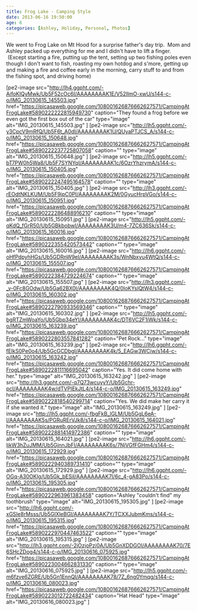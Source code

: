 ```yaml
---
title: Frog Lake - Camping Style
date: 2013-06-16 19:50:00
age: 6
categories: [Ashley, Holiday, Personal, Photos]
---
```

We went to Frog Lake on Mt Hood for a surprise father's day trip.  Mom and Ashley packed up everything for me and I didn't have to lift a finger.  (Except starting a fire, putting up the tent, setting up two fishing poles even though I don't want to fish, roasting my own hotdog and s'more, getting up and making a fire and coffee early in the morning, carry stuff to and from the fishing spot, and driving home)

[pe2-image src="http://lh4.ggpht.com/-AifoKIQyMwk/Ub5F52cOc6I/AAAAAAAAK1E/V52IlmO-xwU/s144-c-o/IMG_20130615_145503.jpg" href="https://picasaweb.google.com/108001626876662627571/CampingAtFrogLake#5890222222815949730" caption="They found a frog before we even got the first box out of the car" type="image" alt="IMG_20130615_145503.jpg" ] [pe2-image src="http://lh5.ggpht.com/-y3CpcV9mRfQ/Ub5F6t_A0dI/AAAAAAAAK1U/QUyaPTJCS_A/s144-c-o/IMG_20130615_150648.jpg" href="https://picasaweb.google.com/108001626876662627571/CampingAtFrogLake#5890222237725807058" caption="" type="image" alt="IMG_20130615_150648.jpg" ] [pe2-image src="http://lh5.ggpht.com/-bT7PW0h5Wa8/Ub5F7SYNYqI/AAAAAAAAK1c/6OzrYhzrymA/s144-c-o/IMG_20130615_150405.jpg" href="https://picasaweb.google.com/108001626876662627571/CampingAtFrogLake#5890222247495164578" caption="" type="image" alt="IMG_20130615_150405.jpg" ] [pe2-image src="http://lh3.ggpht.com/-rEOdtNKLKUM/Ub5F9jpC0PI/AAAAAAAAK2M/0GyucHrpVGo/s144-c-o/IMG_20130615_150951.jpg" href="https://picasaweb.google.com/108001626876662627571/CampingAtFrogLake#5890222286488916210" caption="" type="image" alt="IMG_20130615_150951.jpg" ] [pe2-image src="http://lh5.ggpht.com/-qKdQ_fGrR50/Ub5GBkbobwI/AAAAAAAAK3U/m4-7ZC636Sk/s144-c-o/IMG_20130615_160016.jpg" href="https://picasaweb.google.com/108001626876662627571/CampingAtFrogLake#5890222355420573442" caption="" type="image" alt="IMG_20130615_160016.jpg" ] [pe2-image src="http://lh6.ggpht.com/-oHfPdpyhHGs/Ub5GDRnW9eI/AAAAAAAAK3s/WnNbxyu4WtQ/s144-c-o/IMG_20130615_155507.jpg" href="https://picasaweb.google.com/108001626876662627571/CampingAtFrogLake#5890222384729224674" caption="" type="image" alt="IMG_20130615_155507.jpg" ] [pe2-image src="http://lh3.ggpht.com/-_v-0Fc8GOdw/Ub5Ga62BX0I/AAAAAAAAK4Q/0loKYsIQtW4/s144-c-o/IMG_20130615_160302.jpg" href="https://picasaweb.google.com/108001626876662627571/CampingAtFrogLake#5890222790933569346" caption="" type="image" alt="IMG_20130615_160302.jpg" ] [pe2-image src="http://lh5.ggpht.com/-bgRTZmWoaYo/Ub5Gbp34eYI/AAAAAAAAK4c/DT6VC2F1iWk/s144-c-o/IMG_20130615_163239.jpg" href="https://picasaweb.google.com/108001626876662627571/CampingAtFrogLake#5890222803557841282" caption="Pet Rock..." type="image" alt="IMG_20130615_163239.jpg" ] [pe2-image src="http://lh6.ggpht.com/-fEIkS0Pe0o4/Ub5GcGCDbgI/AAAAAAAAK4k/5_EAGw3WCiw/s144-c-o/IMG_20130615_163242.jpg" href="https://picasaweb.google.com/108001626876662627571/CampingAtFrogLake#5890222811116695042" caption="Yes. It did come home with her." type="image" alt="IMG_20130615_163242.jpg" ] [pe2-image src="http://lh3.ggpht.com/-q7Q73wcuyyY/Ub5Gchr-pcI/AAAAAAAAK4w/dTVPIEkJtL4/s144-c-o/IMG_20130615_163249.jpg" href="https://picasaweb.google.com/108001626876662627571/CampingAtFrogLake#5890222818540299714" caption="Yes. We did make her carry it if she wanted it." type="image" alt="IMG_20130615_163249.jpg" ] [pe2-image src="http://lh5.ggpht.com/-fbgFkB_lGLM/Ub5GgL6eA-I/AAAAAAAAK5s/PGRuRErVJk8/s144-c-o/IMG_20130615_164021.jpg" href="https://picasaweb.google.com/108001626876662627571/CampingAtFrogLake#5890222881414972386" caption="" type="image" alt="IMG_20130615_164021.jpg" ] [pe2-image src="http://lh6.ggpht.com/-IjkW3hZuJMM/Ub5GjnnJbFI/AAAAAAAAK6s/7NjVGfFGHm4/s144-c-o/IMG_20130615_172929.jpg" href="https://picasaweb.google.com/108001626876662627571/CampingAtFrogLake#5890222940389731410" caption="" type="image" alt="IMG_20130615_172929.jpg" ] [pe2-image src="http://lh6.ggpht.com/-OGq-A30OKlg/Ub5Gk_bESiI/AAAAAAAAK7I/6c_4-gA83Po/s144-c-o/IMG_20130615_195305.jpg" href="https://picasaweb.google.com/108001626876662627571/CampingAtFrogLake#5890222963961383458" caption="Ashley "couldn't find" my toothbrush" type="image" alt="IMG_20130615_195305.jpg" ] [pe2-image src="http://lh6.ggpht.com/-xGSIe8rMsss/Ub5GlXleBGI/AAAAAAAAK7Y/TCXXJubmKms/s144-c-o/IMG_20130615_195315.jpg" href="https://picasaweb.google.com/108001626876662627571/CampingAtFrogLake#5890222970447463522" caption="" type="image" alt="IMG_20130615_195315.jpg" ] [pe2-image src="http://lh3.ggpht.com/-2jOzjoPzj0A/Ub5GnXDDGOI/AAAAAAAAK70/7E6SHcZDog4/s144-c-o/IMG_20130616_075925.jpg" href="https://picasaweb.google.com/108001626876662627571/CampingAtFrogLake#5890223004662831330" caption="" type="image" alt="IMG_20130616_075925.jpg" ] [pe2-image src="http://lh5.ggpht.com/-m6fzve6ZGRE/Ub5Gn1EnnQI/AAAAAAAAK78/7Z_6ng0Ymqg/s144-c-o/IMG_20130616_080023.jpg" href="https://picasaweb.google.com/108001626876662627571/CampingAtFrogLake#5890223012722482434" caption="Hat Head" type="image" alt="IMG_20130616_080023.jpg" ]
<p class="clear"></p>
